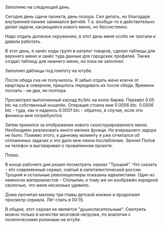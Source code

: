 Заполняю на следующий день.

Сегодня день сдачи проекта, день позора.
Сел делать, но благодаря внутренней панике занимался фигнёй. Т.е. вообще-то я действительно делал задачи, касающиеся нового меню, но бессистемно.

Надо отдаль должное окружению, в этот день меня особо не трогали и давали работать.

В этот день, я занёс коды групп в каталог товаров, сделал таблицы для верхнего меню и занёс туда данные для городских профилей. Также создал таблицу для нижнего меню, но пока не заполнял.

Заполнял даблицы под плитоту на ютубе.

После обеда сна не получилось. Я забыл отдать жене ключи от квартиры в северном, пришлось передавать их после обеда. Времени поспать - ни два, ни полтора.

Просмотрел выполненный каскад ltc/btc на exmo бирже. Перевёл 0.05 btc на собственный кошелёк. Операция стоила мне 0.0006 btc. 0.0006 btc - туда, как я надеюсь 0.0001 btc - обратно, в случае, если эти финансы мне потребуются.

Затем принялся за отображение нового сконструированного меню. Необходимо реализовать много мелких функци. Но вчерашнего задора не было.
Помимо этого, к данному моменту я уже отчитался об отложенных задачах и это дало мне некое послабление. Звонил Попов на телефон и выговаривал о проваленном проекте.

Плохо.

В конце рабочего дня решил посмотреть сериал "Троцкий". Что сказать - это современный сериал, снятый в капиталистической россии. Троцкий и остальные революционеры показаны идеалистами. Один из немногих материалистов - Столыпин, к тому же он изображён изрядной сволочью, что меня несколько удивило.

Дома прочитал малому три главы детской книжки и продолжил просмотр сериала. Лёг спать в 00:15.

В общем, этот сериал не является "душеспасительным". Смотреть можно только в качестве мозговой нагрузки, по аналогии с политическими роликами на ютубе.